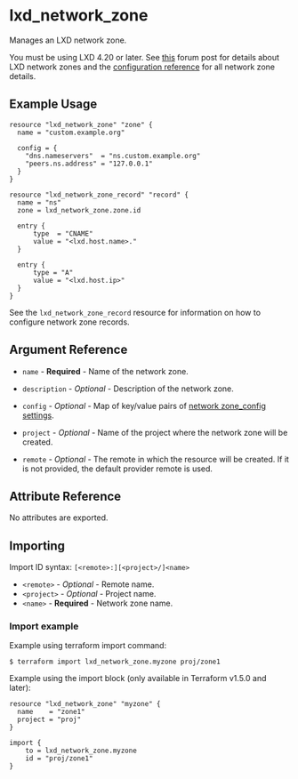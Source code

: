 # lxd_network_zone

Manages an LXD network zone.

You must be using LXD 4.20 or later. See
[this](https://discuss.linuxcontainers.org/t/lxd-built-in-dns-server/12033)
forum post for details about LXD network zones and the
[configuration reference](https://documentation.ubuntu.com/lxd/en/latest/howto/network_zones/)
for all network zone details.

## Example Usage

```hcl
resource "lxd_network_zone" "zone" {
  name = "custom.example.org"

  config = {
    "dns.nameservers"  = "ns.custom.example.org"
    "peers.ns.address" = "127.0.0.1"
  }
}

resource "lxd_network_zone_record" "record" {
  name = "ns"
  zone = lxd_network_zone.zone.id

  entry {
      type  = "CNAME"
      value = "<lxd.host.name>."
  }

  entry {
      type = "A"
      value = "<lxd.host.ip>"
  }
}
```

See the `lxd_network_zone_record` resource for information on how to configure network zone records.


## Argument Reference

* `name` - **Required** - Name of the network zone.

* `description` - *Optional* - Description of the network zone.

* `config` - *Optional* - Map of key/value pairs of
	[network zone_config settings](https://documentation.ubuntu.com/lxd/en/latest/howto/network_zones/#configuration-options).

* `project` - *Optional* - Name of the project where the network zone will be created.

* `remote` - *Optional* - The remote in which the resource will be created. If
	it is not provided, the default provider remote is used.

## Attribute Reference

No attributes are exported.

## Importing

Import ID syntax: `[<remote>:][<project>/]<name>`

* `<remote>` - *Optional* - Remote name.
* `<project>` - *Optional* - Project name.
* `<name>` - **Required** - Network zone name.

### Import example

Example using terraform import command:

```shell
$ terraform import lxd_network_zone.myzone proj/zone1
```

Example using the import block (only available in Terraform v1.5.0 and later):

```hcl
resource "lxd_network_zone" "myzone" {
  name    = "zone1"
  project = "proj"
}

import {
    to = lxd_network_zone.myzone
    id = "proj/zone1"
}
```

